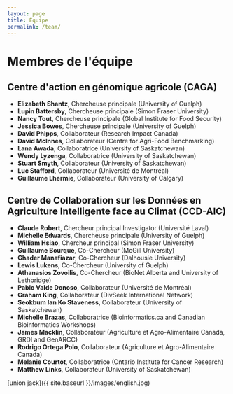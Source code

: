 ```yaml
---
layout: page
title: Équipe
permalink: /team/
---
```


# Membres de l'équipe
## Centre d'action en génomique agricole (CAGA)

- **Elizabeth Shantz**, Chercheuse principale (University of Guelph) 
- **Lupin Battersby**, Chercheuse principale (Simon Fraser University) 
- **Nancy Tout**, Chercheuse principale (Global Institute for Food Security) 
- **Jessica Bowes**, Chercheuse principale (University of Guelph) 
- **David Phipps**, Collaborateur (Research Impact Canada)  
- **David McInnes**, Collaborateur (Centre for Agri-Food Benchmarking) 
- **Lana Awada**, Collaboratrice (University of Saskatchewan) 
- **Wendy Lyzenga**, Collaboratrice (University of Saskatchewan) 
- **Stuart Smyth**, Collaborateur (University of Saskatchewan) 
- **Luc Stafford**, Collaborateur (Université de Montréal) 
- **Guillaume Lhermie**, Collaborateur (University of Calgary)

## Centre de Collaboration sur les Données en Agriculture Intelligente face au Climat (CCD-AIC)

- **Claude Robert**, Chercheur principal Investigator (Université Laval) 
- **Michelle Edwards**, Chercheuse principale (University of Guelph) 
- **William Hsiao**, Chercheur principal (Simon Fraser University) 
- **Guillaume Bourque**, Co-Chercheur (McGill University) 
- **Ghader Manafiazar**, Co-Chercheur (Dalhousie University) 
- **Lewis Lukens**, Co-Chercheur (University of Guelph) 
- **Athanasios Zovoilis**, Co-Chercheur (BioNet Alberta and University of Lethbridge)  
- **Pablo Valde Donoso**, Collaborateur (Université de Montréal) 
- **Graham King**, Collaborateur (DivSeek International Network) 
- **Seokbum Ian Ko Staveness**, Collaborateur (University of Saskatchewan) 
- **Michelle Brazas**, Collaboratrice (Bioinformatics.ca and Canadian Bioinformatics Workshops) 
- **James Macklin**, Collaborateur (Agriculture et Agro-Alimentaire Canada, GRDI and GenARCC) 
- **Rodrigo Ortega Polo**, Collaborateur (Agriculture et Agro-Alimentaire Canada) 
- **Melanie Courtot**, Collaboratrice (Ontario Institute for Cancer Research) 
- **Matthew Links**, Collaborateur (University of Saskatchewan)


[union jack]({{ site.baseurl }}/images/english.jpg)
